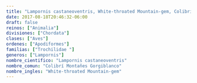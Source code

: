 ```yaml
---
title: "Lampornis castaneoventris, White-throated Mountain-gem, Colibrí Montañes Gorgiblanco"
date: 2017-08-18T20:46:32-06:00
draft: false
reinos: ["Animalia"]
divisiones: ["Chordata"]
clases: ["Aves"]
ordenes: ["Apodiformes"]
familias: ["Trochilidae "]
generos: ["Lampornis"]
nombre_cientifico: "Lampornis castaneoventris"
nombre_comun: "Colibrí Montañes Gorgiblanco"
nombre_ingles: "White-throated Mountain-gem"
---
```

